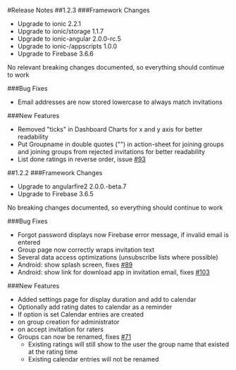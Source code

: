 #Release Notes
##1.2.3
###Framework Changes
* Upgrade to ionic 2.2.1
* Upgrade to ionic/storage 1.1.7
* Upgrade to ionic-angular 2.0.0-rc.5
* Upgrade to ionic-/appscripts 1.0.0
* Upgrade to Firebase 3.6.6

No relevant breaking changes documented, so everything should continue to work

###Bug Fixes
* Email addresses are now stored lowercase to always match invitations

###New Features
* Removed "ticks" in Dashboard Charts for x and y axis for better readability
* Put Groupname in double quotes ("") in action-sheet for joining groups and joining groups from rejected invitations for better readability
* List done ratings in reverse order, issue [#93](https://github.com/xamplo/aspecx/issues/93)

##1.2.2
###Framework Changes
* Upgrade to angularfire2 2.0.0.-beta.7
* Upgrade to Firebase 3.6.5

No breaking changes documented, so everything should continue to work

###Bug Fixes
* Forgot password displays now Firebase error message, if invalid email is entered
* Group page now correctly wraps invitation text
* Several data access optimizations (unsubscribe lists where possible)
* Android: show splash screen, fixes [#89](https://github.com/xamplo/aspecx/issues/89)
* Android: show link for download app in invitation email, fixes [#103](https://github.com/xamplo/aspecx/issues/103)

###New Features
* Added settings page for display duration and add to calendar
* Optionally add rating dates to calendar as a reminder
 * If option is set Calendar entries are created 
  * on group creation for administrator
  * on accept invitation for raters
* Groups can now be renamed, fixes [#71](https://github.com/xamplo/aspecx/issues/71)
  * Existing ratings will still show to the user the  group name that existed at the rating time
  * Existing calendar entries will not be renamed
